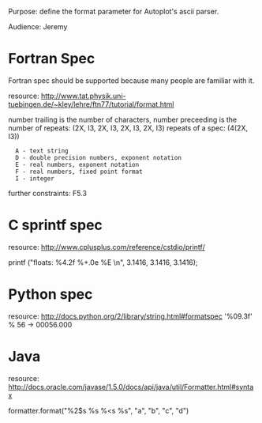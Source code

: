 Purpose: define the format parameter for Autoplot's ascii parser.

Audience: Jeremy

# Fortran Spec

Fortran spec should be supported because many people are familiar with
it.

resource:
<http://www.tat.physik.uni-tuebingen.de/~kley/lehre/ftn77/tutorial/format.html>

number trailing is the number of characters, number preceeding is the
number of repeats: (2X, I3, 2X, I3, 2X, I3, 2X, I3) repeats of a spec:
(4(2X, I3))

```
  A - text string
  D - double precision numbers, exponent notation
  E - real numbers, exponent notation
  F - real numbers, fixed point format
  I - integer
```
further constraints: F5.3

# C sprintf spec

resource: <http://www.cplusplus.com/reference/cstdio/printf/>

printf ("floats: %4.2f %+.0e %E \\n", 3.1416, 3.1416, 3.1416);

# Python spec

resource: <http://docs.python.org/2/library/string.html#formatspec>
'%09.3f' % 56 -\> 00056.000

# Java

resource:
<http://docs.oracle.com/javase/1.5.0/docs/api/java/util/Formatter.html#syntax>

formatter.format("%2$s %s %\<s %s", "a", "b", "c", "d")

